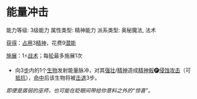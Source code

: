 # 能量冲击

能力等级: 3级能力
属性类型: 精神能力
派系类型: 奥秘魔法, 法术

<aside>

[获得](https://www.notion.so/1b3d619a067b8027ba38e2c1caf9d84b?pvs=21)：[占用](https://www.notion.so/1b3d619a067b8028a794de6ceed96ec0?pvs=21)3[精神](https://www.notion.so/1b3d619a067b800a8da5d96dd60be2b1?pvs=21)，花费9[潜能](https://www.notion.so/1b3d619a067b80c2bdb4c721adc30021?pvs=21)

</aside>

<aside>

[施展](https://www.notion.so/1b3d619a067b80f38dccf027f026b32f?pvs=21)：1⚡️[战术](https://www.notion.so/1b3d619a067b8051b6eaffd160aee01c?pvs=21)；每[轮](https://www.notion.so/1b3d619a067b80aeb62df5a99bfb8a82?pvs=21)最多施展1次

- 向3[步](https://www.notion.so/1b3d619a067b800fb1cfe9f0ef45b9ef?pvs=21)内的1个[生物](https://www.notion.so/1b3d619a067b80d0bbe1d113bf20ff1f?pvs=21)发射能量脉冲，对其[强壮](https://www.notion.so/1b3d619a067b8018b6a6d9d43490bbdc?pvs=21)/[精神](https://www.notion.so/1b3d619a067b800a8da5d96dd60be2b1?pvs=21)造成[精神骰](https://www.notion.so/1b3d619a067b80a8a9ffef3e0057db9d?pvs=21)🅟[侵蚀攻击](https://www.notion.so/1b4d619a067b80658956f8f0545547a9?pvs=21)（可[抵抗](https://www.notion.so/1b4d619a067b807e9a6ec46573f668fb?pvs=21)），[命中](https://www.notion.so/1b4d619a067b805b9ae6f266211ce9d3?pvs=21)后该生物将被[击退](https://www.notion.so/1b3d619a067b80c2a98ffca0107a56da?pvs=21)3步。
</aside>

*即便是孱弱的巫师，也可能在眨眼间带给你意料之外的“惊喜”。*